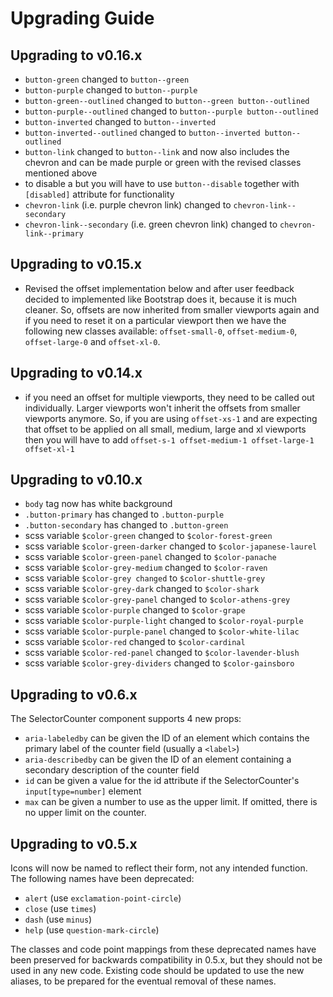 # Upgrading Guide

## Upgrading to v0.16.x

* `button-green` changed to `button--green`
* `button-purple` changed to `button--purple`
* `button-green--outlined` changed to `button--green button--outlined`
* `button-purple--outlined` changed to `button--purple button--outlined`
* `button-inverted` changed to `button--inverted`
* `button-inverted--outlined` changed to `button--inverted button--outlined`
* `button-link` changed to `button--link` and now also includes the chevron and can be made purple or green with the revised classes mentioned above
* to disable a but you will have to use `button--disable` together with `[disabled]` attribute for functionality
* `chevron-link` (i.e. purple chevron link) changed to `chevron-link--secondary`
* `chevron-link--secondary` (i.e. green chevron link) changed to `chevron-link--primary`

## Upgrading to v0.15.x

* Revised the offset implementation below and after user feedback decided to implemented like Bootstrap does it, because it is much cleaner. So, offsets are now inherited from smaller viewports again and if you need to reset it on a particular viewport then we have the following new classes available: `offset-small-0`, `offset-medium-0`, `offset-large-0` and `offset-xl-0`.


## Upgrading to v0.14.x

* if you need an offset for multiple viewports, they need to be called out individually. Larger
viewports won't inherit the offsets from smaller viewports anymore. So, if you are using `offset-xs-1` and are expecting that offset to be applied on all small, medium, large and xl viewports then you will have to add `offset-s-1 offset-medium-1 offset-large-1 offset-xl-1`

## Upgrading to v0.10.x

* `body` tag now has white background
* `.button-primary` has changed to `.button-purple`
* `.button-secondary` has changed to `.button-green`
* scss variable `$color-green` changed to `$color-forest-green`
* scss variable `$color-green-darker` changed to `$color-japanese-laurel`
* scss variable `$color-green-panel` changed to `$color-panache`
* scss variable `$color-grey-medium` changed to `$color-raven`
* scss variable `$color-grey changed` to `$color-shuttle-grey`
* scss variable `$color-grey-dark` changed to `$color-shark`
* scss variable `$color-grey-panel` changed to `$color-athens-grey`
* scss variable `$color-purple` changed to `$color-grape`
* scss variable `$color-purple-light` changed to `$color-royal-purple`
* scss variable `$color-purple-panel` changed to `$color-white-lilac`
* scss variable `$color-red` changed to `$color-cardinal`
* scss variable `$color-red-panel` changed to `$color-lavender-blush`
* scss variable `$color-grey-dividers` changed to `$color-gainsboro`


## Upgrading to v0.6.x

The SelectorCounter component supports 4 new props:

* `aria-labeledby` can be given the ID of an element which contains the primary label of the counter field (usually a `<label>`)
* `aria-describedby` can be given the ID of an element containing a secondary description of the counter field
* `id` can be given a value for the id attribute if the SelectorCounter's `input[type=number]` element
* `max` can be given a number to use as the upper limit. If omitted, there is no upper limit on the counter.

## Upgrading to v0.5.x

Icons will now be named to reflect their form, not any intended function. The following names have been deprecated:

* `alert` (use `exclamation-point-circle`)
* `close` (use `times`)
* `dash` (use `minus`)
* `help` (use `question-mark-circle`)

The classes and code point mappings from these deprecated names have been preserved for backwards compatibility in 0.5.x, but they should not be used in any new code.
Existing code should be updated to use the new aliases, to be prepared for the eventual removal of these names.

